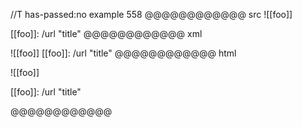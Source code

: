 //T has-passed:no
example 558
@@@@@@@@@@@@ src
![[foo]]

[[foo]]: /url "title"
@@@@@@@@@@@@ xml
<?xml version="1.0" encoding="UTF-8"?>
<!DOCTYPE document SYSTEM "CommonMark.dtd">
<document xmlns="http://commonmark.org/xml/1.0">
  <paragraph>
    <text>![[foo]]</text>
  </paragraph>
  <paragraph>
    <text>[[foo]]: /url &quot;title&quot;</text>
  </paragraph>
</document>
@@@@@@@@@@@@ html
<p>![[foo]]</p>
<p>[[foo]]: /url &quot;title&quot;</p>
@@@@@@@@@@@@
